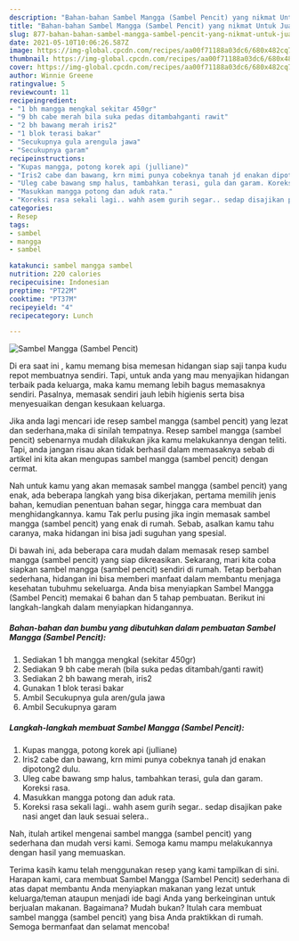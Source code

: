 ```yaml
---
description: "Bahan-bahan Sambel Mangga (Sambel Pencit) yang nikmat Untuk Jualan"
title: "Bahan-bahan Sambel Mangga (Sambel Pencit) yang nikmat Untuk Jualan"
slug: 877-bahan-bahan-sambel-mangga-sambel-pencit-yang-nikmat-untuk-jualan
date: 2021-05-10T10:06:26.587Z
image: https://img-global.cpcdn.com/recipes/aa00f71188a03dc6/680x482cq70/sambel-mangga-sambel-pencit-foto-resep-utama.jpg
thumbnail: https://img-global.cpcdn.com/recipes/aa00f71188a03dc6/680x482cq70/sambel-mangga-sambel-pencit-foto-resep-utama.jpg
cover: https://img-global.cpcdn.com/recipes/aa00f71188a03dc6/680x482cq70/sambel-mangga-sambel-pencit-foto-resep-utama.jpg
author: Winnie Greene
ratingvalue: 5
reviewcount: 11
recipeingredient:
- "1 bh mangga mengkal sekitar 450gr"
- "9 bh cabe merah bila suka pedas ditambahganti rawit"
- "2 bh bawang merah iris2"
- "1 blok terasi bakar"
- "Secukupnya gula arengula jawa"
- "Secukupnya garam"
recipeinstructions:
- "Kupas mangga, potong korek api (julliane)"
- "Iris2 cabe dan bawang, krn mimi punya cobeknya tanah jd enakan dipotong2 dulu."
- "Uleg cabe bawang smp halus, tambahkan terasi, gula dan garam. Koreksi rasa."
- "Masukkan mangga potong dan aduk rata."
- "Koreksi rasa sekali lagi.. wahh asem gurih segar.. sedap disajikan pake nasi anget dan lauk sesuai selera.."
categories:
- Resep
tags:
- sambel
- mangga
- sambel

katakunci: sambel mangga sambel 
nutrition: 220 calories
recipecuisine: Indonesian
preptime: "PT22M"
cooktime: "PT37M"
recipeyield: "4"
recipecategory: Lunch

---
```



![Sambel Mangga (Sambel Pencit)](https://img-global.cpcdn.com/recipes/aa00f71188a03dc6/680x482cq70/sambel-mangga-sambel-pencit-foto-resep-utama.jpg)

Di era  saat ini , kamu memang bisa memesan hidangan siap saji tanpa kudu repot membuatnya sendiri. Tapi, untuk anda yang mau menyajikan hidangan terbaik pada keluarga, maka kamu memang lebih bagus memasaknya sendiri. Pasalnya, memasak sendiri jauh lebih higienis serta bisa menyesuaikan dengan kesukaan keluarga.

Jika anda lagi mencari ide resep sambel mangga (sambel pencit) yang lezat dan sederhana,maka di sinilah tempatnya. Resep sambel mangga (sambel pencit)  sebenarnya mudah dilakukan jika kamu melakukannya dengan teliti. Tapi, anda jangan risau akan tidak berhasil dalam memasaknya 
sebab di artikel ini kita akan mengupas sambel mangga (sambel pencit) dengan cermat.  



Nah untuk kamu yang akan memasak sambel mangga (sambel pencit) yang enak, ada beberapa langkah yang bisa dikerjakan, pertama memilih jenis bahan, kemudian penentuan bahan segar, hingga cara membuat dan menghidangkannya. kamu Tak perlu pusing jika ingin memasak sambel mangga (sambel pencit) yang enak di rumah. Sebab, asalkan kamu  tahu caranya, maka hidangan ini bisa jadi suguhan yang spesial.

Di bawah ini, ada beberapa cara mudah dalam memasak resep sambel mangga (sambel pencit) yang siap dikreasikan. Sekarang, mari kita coba siapkan sambel mangga (sambel pencit) sendiri di rumah. Tetap berbahan sederhana, hidangan ini bisa memberi manfaat dalam membantu menjaga kesehatan tubuhmu sekeluarga. Anda bisa menyiapkan Sambel Mangga (Sambel Pencit) memakai 6 bahan dan 5 tahap pembuatan. Berikut ini langkah-langkah dalam menyiapkan hidangannya.

<!--inarticleads1-->

##### Bahan-bahan dan bumbu yang dibutuhkan dalam pembuatan Sambel Mangga (Sambel Pencit):

1. Sediakan 1 bh mangga mengkal (sekitar 450gr)
1. Sediakan 9 bh cabe merah (bila suka pedas ditambah/ganti rawit)
1. Sediakan 2 bh bawang merah, iris2
1. Gunakan 1 blok terasi bakar
1. Ambil Secukupnya gula aren/gula jawa
1. Ambil Secukupnya garam




<!--inarticleads2-->

##### Langkah-langkah membuat Sambel Mangga (Sambel Pencit):

1. Kupas mangga, potong korek api (julliane)
1. Iris2 cabe dan bawang, krn mimi punya cobeknya tanah jd enakan dipotong2 dulu.
1. Uleg cabe bawang smp halus, tambahkan terasi, gula dan garam. Koreksi rasa.
1. Masukkan mangga potong dan aduk rata.
1. Koreksi rasa sekali lagi.. wahh asem gurih segar.. sedap disajikan pake nasi anget dan lauk sesuai selera..




Nah, itulah artikel mengenai  sambel mangga (sambel pencit)  yang sederhana dan mudah versi kami. Semoga kamu mampu melakukannya dengan hasil yang memuaskan. 

Terima kasih kamu telah menggunakan resep yang kami tampilkan di sini. Harapan kami, cara membuat  Sambel Mangga (Sambel Pencit) sederhana di atas dapat membantu Anda menyiapkan makanan yang lezat untuk keluarga/teman ataupun menjadi ide bagi Anda yang berkeinginan untuk berjualan makanan. Bagaimana? Mudah bukan? Itulah cara membuat sambel mangga (sambel pencit) yang bisa Anda praktikkan di rumah. Semoga bermanfaat dan selamat mencoba!

